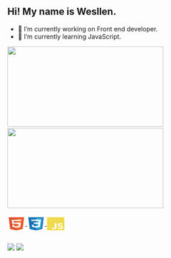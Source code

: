 ## Hi! My name is Wesllen.

- 🔭 I’m currently working on  Front end developer.
- 🌱 I’m currently learning JavaScript.

<div>
  <a href="https://github.com/wesllenbr">
  <img height="180em" width="350em" src="https://github-readme-stats.vercel.app/api?username=wesllenbr&show_icons=true&theme=midnight-purple&include_all_commits=true&count_private=true"/>
  <img height="180em" width="350em" src="https://github-readme-stats.vercel.app/api/top-langs/?username=wesllenbr&layout=compact&langs_count=7&theme=midnight-purple"/>
</div>
  
<div style="display: inline_block"><br>
  <img align="center" alt="Wesllen-HTML" height="30" width="40" src="https://raw.githubusercontent.com/devicons/devicon/master/icons/html5/html5-original.svg">
  <img align="center" alt="Wesllen-CSS" height="30" width="40" src="https://raw.githubusercontent.com/devicons/devicon/master/icons/css3/css3-original.svg">
  <img align="center" alt="wesllen-JavaScript" height="30" width="40" src="https://raw.githubusercontent.com/devicons/devicon/master/icons/javascript/javascript-plain.svg">
</div>
  
  ##
 
<div> 
  <a href="https://instagram.com/alexandrewesllen" target="_blank"><img src="https://img.shields.io/badge/-Instagram-%23E4405F?style=for-the-badge&logo=instagram&logoColor=white" target="_blank"></a>
  <a href="https://www.linkedin.com/in/wesllen-alexandre-899262214" target="_blank"><img src="https://img.shields.io/badge/-LinkedIn-%230077B5?style=for-the-badge&logo=linkedin&logoColor=white" target="_blank"></a> 
</div>


